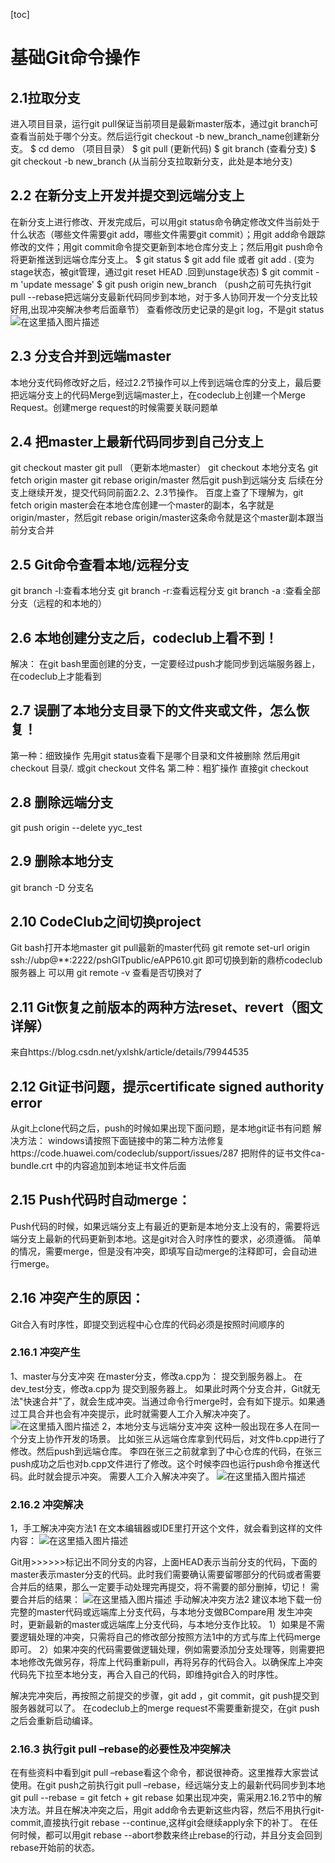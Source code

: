 [toc]

#	基础Git命令操作
##  2.1拉取分支
进入项目目录，运行git pull保证当前项目是最新master版本，通过git branch可查看当前处于哪个分支。然后运行git checkout -b new_branch_name创建新分支。
$ cd demo （项目目录）
$ git pull (更新代码)
$ git branch (查看分支)
$ git checkout -b new_branch (从当前分支拉取新分支，此处是本地分支)

##  2.2	在新分支上开发并提交到远端分支上
在新分支上进行修改、开发完成后，可以用git status命令确定修改文件当前处于什么状态（哪些文件需要git add，哪些文件需要git commit）；用git add命令跟踪修改的文件；用git commit命令提交更新到本地仓库分支上；然后用git push命令将更新推送到远端仓库分支上。
$ git status
$ git add file 或者 git add .
  (变为stage状态，被git管理，通过git reset HEAD .回到unstage状态)
$ git commit -m 'update message'
$ git push origin new_branch 
（push之前可先执行git pull --rebase把远端分支最新代码同步到本地，对于多人协同开发一个分支比较好用,出现冲突解决参考后面章节）
查看修改历史记录的是git log，不是git status
![在这里插入图片描述](https://img-blog.csdnimg.cn/20191108143257698.png?x-oss-process=image/watermark,type_ZmFuZ3poZW5naGVpdGk,shadow_10,text_aHR0cHM6Ly9ibG9nLmNzZG4ubmV0L3FxXzQzMDg2MTA2,size_16,color_FFFFFF,t_70)

##  2.3	分支合并到远端master
本地分支代码修改好之后，经过2.2节操作可以上传到远端仓库的分支上，最后要把远端分支上的代码Merge到远端master上，在codeclub上创建一个Merge Request。创建merge request的时候需要关联问题单
##  2.4	把master上最新代码同步到自己分支上
git checkout master
git pull （更新本地master）
git checkout 本地分支名
git fetch origin master
git rebase origin/master
然后git push到远端分支
后续在分支上继续开发，提交代码同前面2.2、2.3节操作。
百度上查了下理解为，git fetch origin master会在本地仓库创建一个master的副本，名字就是origin/master，然后git rebase origin/master这条命令就是这个master副本跟当前分支合并
##  2.5	Git命令查看本地/远程分支
git branch -l:查看本地分支
git branch -r:查看远程分支
git branch -a :查看全部分支（远程的和本地的）

##  2.6	本地创建分支之后，codeclub上看不到！
解决：
在git bash里面创建的分支，一定要经过push才能同步到远端服务器上，在codeclub上才能看到
##  2.7	误删了本地分支目录下的文件夹或文件，怎么恢复！
第一种：细致操作
先用git status查看下是哪个目录和文件被删除
然后用git checkout 目录/*.*   或git checkout 文件名
第二种：粗犷操作
直接git checkout 
##  2.8	删除远端分支
git push origin --delete yyc_test
##  2.9	删除本地分支
git branch -D 分支名
##  2.10	CodeClub之间切换project
Git bash打开本地master
git pull最新的master代码
git remote set-url origin ssh://ubp@**:2222/pshGITpublic/eAPP610.git
即可切换到新的鼎桥codeclub服务器上
可以用 git remote -v 查看是否切换对了
##  2.11	Git恢复之前版本的两种方法reset、revert（图文详解）
来自https://blog.csdn.net/yxlshk/article/details/79944535
##  2.12	Git证书问题，提示certificate signed authority error
从git上clone代码之后，push的时候如果出现下面问题，是本地git证书有问题
解决方法：
windows请按照下面链接中的第二种方法修复https://code.huawei.com/codeclub/support/issues/287
把附件的证书文件ca-bundle.crt 中的内容追加到本地证书文件后面
##  2.15	Push代码时自动merge：
Push代码的时候，如果远端分支上有最近的更新是本地分支上没有的，需要将远端分支上最新的代码更新到本地。这是git对合入时序性的要求，必须遵循。
简单的情况，需要merge，但是没有冲突，即填写自动merge的注释即可，会自动进行merge。
##  2.16	冲突产生的原因：
Git合入有时序性，即提交到远程中心仓库的代码必须是按照时间顺序的

###  2.16.1	冲突产生
1、master与分支冲突
在master分支，修改a.cpp为：
提交到服务器上。
在dev_test分支，修改a.cpp为
提交到服务器上。
如果此时两个分支合并，Git就无法"快速合并"了，就会生成冲突。当通过命令行merge时，会有如下提示。如果通过工具合并也会有冲突提示，此时就需要人工介入解决冲突了。
![在这里插入图片描述](https://img-blog.csdnimg.cn/20191108143934533.png?x-oss-process=image/watermark,type_ZmFuZ3poZW5naGVpdGk,shadow_10,text_aHR0cHM6Ly9ibG9nLmNzZG4ubmV0L3FxXzQzMDg2MTA2,size_16,color_FFFFFF,t_70)
2，本地分支与远端分支冲突
这种一般出现在多人在同一个分支上协作开发的场景。
比如张三从远端仓库拿到代码后，对文件b.cpp进行了修改。然后push到远端仓库。
李四在张三之前就拿到了中心仓库的代码，在张三push成功之后也对b.cpp文件进行了修改。这个时候李四也运行push命令推送代码。此时就会提示冲突。
需要人工介入解决冲突了。
![在这里插入图片描述](https://img-blog.csdnimg.cn/20191108143956846.png?x-oss-process=image/watermark,type_ZmFuZ3poZW5naGVpdGk,shadow_10,text_aHR0cHM6Ly9ibG9nLmNzZG4ubmV0L3FxXzQzMDg2MTA2,size_16,color_FFFFFF,t_70)
###  2.16.2	冲突解决
1，手工解决冲突方法1
在文本编辑器或IDE里打开这个文件，就会看到这样的文件内容：
![在这里插入图片描述](https://img-blog.csdnimg.cn/20191108144048860.png)

Git用>>>>>>标记出不同分支的内容，上面HEAD表示当前分支的代码，下面的master表示master分支的代码。此时我们需要确认需要留哪部分的代码或者需要合并后的结果，那么一定要手动处理完再提交，将不需要的部分删掉，切记！
需要合并后的结果：
![在这里插入图片描述](https://img-blog.csdnimg.cn/20191108144126132.png)
手动解决冲突方法2
建议本地下载一份完整的master代码或远端库上分支代码，与本地分支做BCompare用
发生冲突时，更新最新的master或远端库上分支代码，与本地分支作比较。
1）如果是不需要逻辑处理的冲突，只需将自己的修改部分按照方法1中的方式与库上代码merge即可。
2）如果冲突的代码需要做逻辑处理，例如需要添加分支处理等，则需要把本地修改先做另存，将库上代码重新pull，再将另存的代码合入。以确保库上冲突代码先下拉至本地分支，再合入自己的代码，即维持git合入的时序性。

解决完冲突后，再按照之前提交的步骤，git add ，git commit，git push提交到服务器就可以了。
在codeclub上的merge request不需要重新提交，在git push之后会重新启动编译。
###  2.16.3	执行git pull –rebase的必要性及冲突解决
在有些资料中看到git pull –rebase看这个命令，都说很神奇。这里推荐大家尝试使用。在git push之前执行git pull –rebase，经远端分支上的最新代码同步到本地
git pull --rebase = git fetch + git rebase
如果出现冲突，需采用2.16.2节中的解决方法。并且在解决冲突之后，用git add命令去更新这些内容，然后不用执行git-commit,直接执行git rebase --continue,这样git会继续apply余下的补丁。
在任何时候，都可以用git rebase --abort参数来终止rebase的行动，并且分支会回到rebase开始前的状态。
